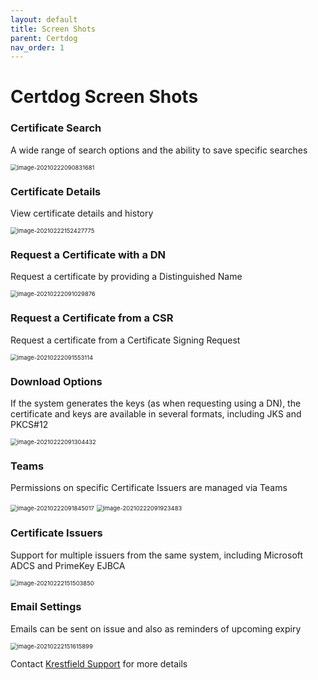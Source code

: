```yaml
---
layout: default
title: Screen Shots
parent: Certdog
nav_order: 1
---
```



# Certdog Screen Shots



### Certificate Search

A wide range of search options and the ability to save specific searches

<img src=".\images\cert_search_ss.png" alt="image-20210222090831681" style="zoom:67%;" />



### Certificate Details

View certificate details and history

<img src=".\images\cert_details2_ss.png" alt="image-20210222152427775" style="zoom:67%;" />



### Request a Certificate with a DN

Request a certificate by providing a Distinguished Name

<img src=".\images\dn_request_ss.png" alt="image-20210222091029876" style="zoom:67%;" />



### Request a Certificate from a CSR

Request a certificate from a Certificate Signing Request

<img src=".\images\cert_req_csr_ss.png" alt="image-20210222091553114" style="zoom:67%;" />



### Download Options

If the system generates the keys (as when requesting using a DN), the certificate and keys are available in several formats, including JKS and PKCS#12

<img src=".\images\download_options_ss.png" alt="image-20210222091304432" style="zoom:67%;" />



### Teams

Permissions on specific Certificate Issuers are managed via Teams

<img src=".\images\teams_ss.png" alt="image-20210222091845017" style="zoom:67%;" />

<img src=".\images\teams2_ss.png" alt="image-20210222091923483" style="zoom:67%;" />



### Certificate Issuers

Support for multiple issuers from the same system, including Microsoft ADCS and PrimeKey EJBCA

<img src=".\images\cert_issuers_ss.png" alt="image-20210222151503850" style="zoom:67%;" />



### Email Settings

Emails can be sent on issue and also as reminders of upcoming expiry

<img src=".\images\email_settings_ss.png" alt="image-20210222151615899" style="zoom:67%;" />

Contact [Krestfield Support](support@krestfield.com) for more details

